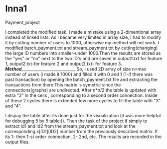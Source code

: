 # Inna1

Payment_project

I completed the modified task. I made a mistake using a 2-dimentional array instead of linked lists. As I became very limited in array size, I had to  modify it by cutting number of users to 1000, otherwise my method will not work.
I modified batch_payment.txt and stream_payment.txt by cutting(changing) the large ID numbers into smaller-under 1000.Then the results are stored as the "yes" or  "no" next to the two ID's and are saved in output1.txt for feature 1, output2.txt-for feature 2 and output2.txt- for feature 3.
___________Method______________________________________
So, I used 2D array of size n=max number of users (i made it 1000) and filled it with 0 and 1 (1-if there was past transaction) by opening the batch_payment.txt file and extracting the transactions from there.This matrix is symetric since the connections(graphs) are undirected.
After n*n/2 the table is updated with extra "2" in the cells , corresponding to a second order connection. Inside of these 2 cycles there is extended few more cycles to fill the table with "3" and "4".

I dispay the table after its done just for the visualization (it was more helpful for debugging 5 by 5 table:)).
Then the task of the project if simply to extract Id1 and Id2 from the stream_payment.txt and look at the corresponding x[ID1][ID2] number from the previously described matrix. If its 1- then 1-st order connection, 2- 2nd, etc.
The results are recorded in the output files.

